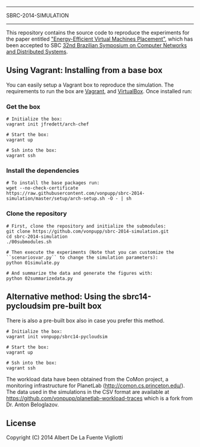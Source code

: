 ********************
SBRC-2014-SIMULATION
********************

This repository contains the source code to reproduce the experiments for the
paper entitled ["Energy-Efficient Virtual Machines
Placement"](http://www.albertdelafuente.com/lib/exe/fetch.php/home/academic/2014a-energy-efficient-vm-placement-sbrc.pdf),
which has been accepted to SBC [32nd Brazilian Symposium on Computer Networks
and Distributed Systems](http://www.sbrc2014.ufsc.br/).

## Using Vagrant: Installing from a base box

You can easily setup a Vagrant box to reproduce the simulation. The requirements
to run the box are [Vagrant](https://www.vagrantup.com/downloads.html), and
[VirtualBox](https://www.virtualbox.org/wiki/Downloads). Once installed run:

### Get the box

```shell
# Initialize the box:
vagrant init jfredett/arch-chef

# Start the box:
vagrant up

# Ssh into the box:
vagrant ssh
```

### Install the dependencies

```shell
# To install the base packages run:
wget --no-check-certificate https://raw.githubusercontent.com/vonpupp/sbrc-2014-simulation/master/setup/arch-setup.sh -O - | sh
```

### Clone the repository

```shell
# First, clone the repository and initialize the submodules:
git clone https://github.com/vonpupp/sbrc-2014-simulation.git
cd sbrc-2014-simulation
./00submodules.sh

# Then execute the experiments (Note that you can customize the ``scenariosvar.py`` to change the simulation parameters):
python 01simulate.py

# And summarize the data and generate the figures with:
python 02summarizedata.py
```

## Alternative method: Using the sbrc14-pycloudsim pre-built box

There is also a pre-built box also in case you prefer this method.

```shell
# Initialize the box:
vagrant init vonpupp/sbrc14-pycloudsim

# Start the box:
vagrant up

# Ssh into the box:
vagrant ssh
```

The workload data have been obtained from the CoMon project, a monitoring
infrastructure for PlanetLab (http://comon.cs.princeton.edu/). The data used in
the simulations in the CSV format are available at
https://github.com/vonpupp/planetlab-workload-traces which is a fork from Dr.
Anton Beloglazov.

## License

Copyright (C) 2014 Albert De La Fuente Vigliotti
